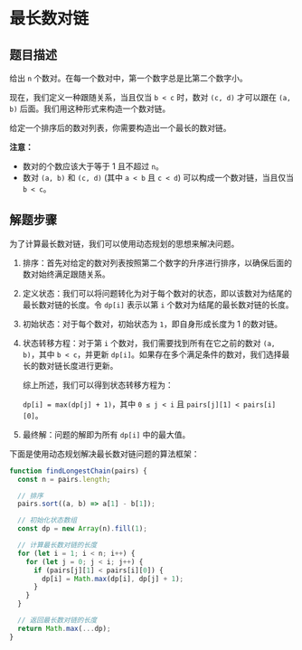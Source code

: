 # 最长数对链

## 题目描述

给出 `n` 个数对。在每一个数对中，第一个数字总是比第二个数字小。

现在，我们定义一种跟随关系，当且仅当 `b < c` 时，数对 `(c, d)` 才可以跟在 `(a, b)` 后面。我们用这种形式来构造一个数对链。

给定一个排序后的数对列表，你需要构造出一个最长的数对链。

**注意：**

- 数对的个数应该大于等于 1 且不超过 `n`。
- 数对 `(a, b)` 和 `(c, d)` (其中 `a < b` 且 `c < d`) 可以构成一个数对链，当且仅当 `b < c`。

## 解题步骤

为了计算最长数对链，我们可以使用动态规划的思想来解决问题。

1. 排序：首先对给定的数对列表按照第二个数字的升序进行排序，以确保后面的数对始终满足跟随关系。

2. 定义状态：我们可以将问题转化为对于每个数对的状态，即以该数对为结尾的最长数对链的长度。令 `dp[i]` 表示以第 `i` 个数对为结尾的最长数对链的长度。

3. 初始状态：对于每个数对，初始状态为 `1`，即自身形成长度为 1 的数对链。

4. 状态转移方程：对于第 `i` 个数对，我们需要找到所有在它之前的数对 `(a, b)`，其中 `b < c`，并更新 `dp[i]`。如果存在多个满足条件的数对，我们选择最长的数对链长度进行更新。

   综上所述，我们可以得到状态转移方程为：

   `dp[i] = max(dp[j] + 1)`，其中 `0 ≤ j < i` 且 `pairs[j][1] < pairs[i][0]`。

5. 最终解：问题的解即为所有 `dp[i]` 中的最大值。

下面是使用动态规划解决最长数对链问题的算法框架：

```javascript
function findLongestChain(pairs) {
  const n = pairs.length;

  // 排序
  pairs.sort((a, b) => a[1] - b[1]);

  // 初始化状态数组
  const dp = new Array(n).fill(1);

  // 计算最长数对链的长度
  for (let i = 1; i < n; i++) {
    for (let j = 0; j < i; j++) {
      if (pairs[j][1] < pairs[i][0]) {
        dp[i] = Math.max(dp[i], dp[j] + 1);
      }
    }
  }

  // 返回最长数对链的长度
  return Math.max(...dp);
}
```